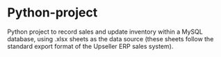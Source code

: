 # Python-project
Python project to record sales and update inventory within a MySQL database, using .xlsx sheets as the data source (these sheets follow the standard export format of the Upseller ERP sales system).
